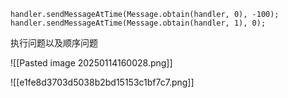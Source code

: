 
```
handler.sendMessageAtTime(Message.obtain(handler, 0), -100);  
handler.sendMessageAtTime(Message.obtain(handler, 1), 0);
```

执行问题以及顺序问题


![[Pasted image 20250114160028.png]]




![[e1fe8d3703d5038b2bd15153c1bf7c7.png]]


